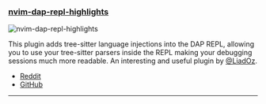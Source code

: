 
<h3 id="new-nvim-dap-repl-highlights">
  <a href="#new-nvim-dap-repl-highlights">
    <span class="icon-text">
      <span class="icon">
        <i class="fa-solid fa-book"></i>
      </span>
    </span>
    <span>nvim-dap-repl-highlights</span>
  </a>
</h3>

![nvim-dap-repl-highlights](https://user-images.githubusercontent.com/20954878/235993604-642fe658-6cc9-40e0-846c-00df11d963e1.png)

This plugin adds tree-sitter language injections into the DAP REPL, allowing you to use your tree-sitter parsers inside
the REPL making your debugging sessions much more readable. An interesting and useful plugin by [@LiadOz](https://github.com/LiadOz).

- [Reddit](https://www.reddit.com/r/neovim/comments/13amwws/nvimdapreplhighlights_add_treesitter_highlighting/)
- [GitHub](https://github.com/LiadOz/nvim-dap-repl-highlights)

---
